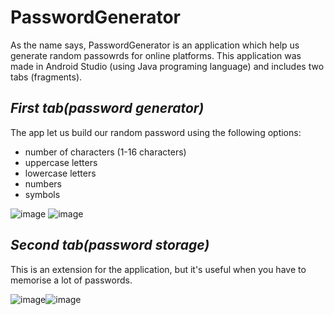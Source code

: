 # PasswordGenerator

As the name says, PasswordGenerator is an application which help us generate random passowrds for online platforms.
This application was made in Android Studio (using Java programing language) and includes two tabs (fragments).


## _First tab(password generator)_

The app let us build our random password using the following options:

- number of characters (1-16 characters)
- uppercase letters
- lowercase letters
- numbers
- symbols

![image](https://user-images.githubusercontent.com/92024989/202791140-86290a53-6006-44dd-bc88-bdf52c919863.png) 
![image](https://user-images.githubusercontent.com/92024989/202791480-a27a566f-0753-4f5c-b8cb-d26554cf7bb4.png)

## _Second tab(password storage)_

This is an extension for the application, but it's useful when you have to memorise a lot of passwords.

![image](https://user-images.githubusercontent.com/92024989/202792701-0d0d4821-837e-44a0-8b38-efde5370b02a.png)![image](https://user-images.githubusercontent.com/92024989/202792776-6d269a5e-ac40-428d-9318-66e833cd933c.png)








